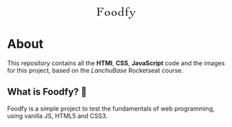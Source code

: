 <div align="center">
<img src="./assets/logo.png" >
</div>

# About
This repository contains all the **HTMl**, **CSS**, **JavaScript** code and the images for this 
project, based on the _LanchuBase_ Rocketseat course.

## What is Foodfy? :fork_and_knife:
Foodfy is a simple project to test the fundamentals of web programming, using vanilla JS, HTML5 and
CSS3.